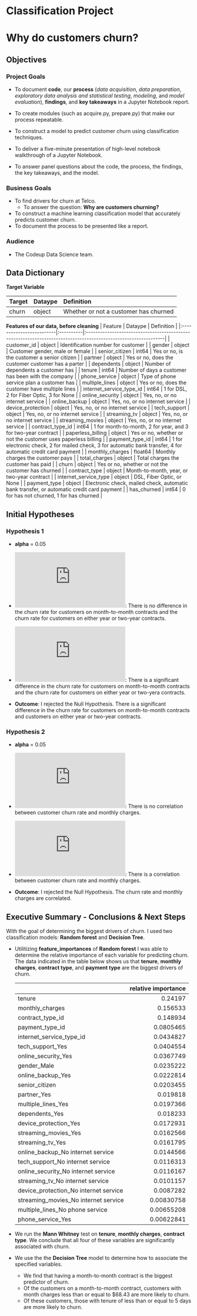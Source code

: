 # Classification Project
# Why do customers churn?


## Objectives 

### Project Goals
 - To document **code**, our **process** (_data acquisition_, _data preparation_, _exploratory data analysis and statistical testing_, _modeling_, and _model evaluation_), **findings**, and **key takeaways** in a Jupyter Notebook report. 
 
 - To create modules (such as acquire.py, prepare.py) that make our process repeatable. 
 
 - To construct a model to predict customer churn using classification techniques. 
 
 - To deliver a five-minute presentation of high-level notebook walkthrough of a Jupyter Notebook. 
 
 - To answer panel questions about the code, the process, the findings, the key takeaways, and the model. 

### Business Goals 
 - To find drivers for churn at Telco.
     - To answer the question: **Why are customers churning?**
 - To construct a machine learning classification model that accurately predicts customer churn. 
 - To document the process to be presented like a report. 
 
### Audience 
 - The Codeup Data Science team. 
  
## Data Dictionary
**Target Variable**

| Target   | Dataype   | Definition                            |
|:---------|:----------|:--------------------------------------|
| churn    | object    | Whether or not a customer has churned |

**Features of our data, before cleaning**
| Feature                  | Dataype   | Definition                                                                                                     |
|:-------------------------|:----------|:---------------------------------------------------------------------------------------------------------------|
| customer_id              | object    | Identification number for customer                                                                             |
| gender                   | object    | Customer gender, male or female                                                                                |
| senior_citizen           | int64     | Yes or no, is the customer a senior citizen                                                                    |
| partner                  | object    | Yes or no, does the customer customer has a parter                                                             |
| dependents               | object    | Number of dependents a customer has                                                                            |
| tenure                   | int64     | Number of days a customer has been with the company                                                            |
| phone_service            | object    | Type of phone service plan a customer has                                                                      |
| multiple_lines           | object    | Yes or no, does the customer have multiple lines                                                               |
| internet_service_type_id | int64     | 1 for DSL, 2 for Fiber Optic, 3 for None                                                                       |
| online_security          | object    | Yes, no, or no internet service                                                                                |
| online_backup            | object    | Yes, no, or no internet service                                                                                |
| device_protection        | object    | Yes, no, or no internet service                                                                                |
| tech_support             | object    | Yes, no, or no internet service                                                                                |
| streaming_tv             | object    | Yes, no, or no internet service                                                                                |
| streaming_movies         | object    | Yes, no, or no internet service                                                                                |
| contract_type_id         | int64     | 1 for month-to-month, 2 for year, and 3 for two-year contract                                                  |
| paperless_billing        | object    | Yes or no, whether or not the customer uses paperless billing                                                  |
| payment_type_id          | int64     | 1 for electronic check, 2 for mailed check, 3 for automatic bank transfer, 4 for automatic credit card payment |
| monthly_charges          | float64   | Monthly charges the customer pays                                                                              |
| total_charges            | object    | Total charges the customer has paid                                                                            |
| churn                    | object    | Yes or no, whether or not the customer has churned                                                             |
| contract_type            | object    | Month-to-month, year, or two-year contract                                                                     |
| internet_service_type    | object    | DSL, Fiber Optic, or None                                                                                      |
| payment_type             | object    | Electronic check, mailed check, automatic bank transfer, or automatic credit card payment                      |
| has_churned              | int64     | 0 for has not churned, 1 for has churned                                                                       |


## Initial Hypotheses 

### Hypothesis 1
 - **alpha** = 0.05
 - ![equation](https://latex.codecogs.com/gif.latex?%5Cinline%20H_0): There is no difference in the churn rate for customers on month-to-month contracts and the churn rate for customers on either year or two-year contracts. 
 
 - ![equation](https://latex.codecogs.com/gif.latex?%5Cinline%20H_a): There is a significant difference in the churn rate for customers on month-to-month contracts and the churn rate for customers on either year or two-yera contracts. 
 
 - **Outcome**: I rejected the Null Hypothesis. There is a significant difference in the churn rate for customers on month-to-month contracts and customers on either year or two-year contracts. 
 
### Hypothesis 2 
 - **alpha** = 0.05
 
 - ![equation](https://latex.codecogs.com/gif.latex?%5Cinline%20H_0): There is no correlation between customer churn rate and monthly charges. 
 
 - ![equation](https://latex.codecogs.com/gif.latex?%5Cinline%20H_a): There is a correlation between customer churn rate and monthly charges.
 
 - **Outcome**: I rejected the Null Hypothesis. The churn rate and monthly charges are correlated.
 
## Executive Summary - Conclusions & Next Steps 
With the goal of determining the biggest drivers of churn. I used two classification models: **Random forest** and **Decision Tree**.
 
 - Utilitizing **feature_importances** of **Random forest** I was able to determine the relative importance of each variable for predicting churn. The data indicated in the table below shows us that **tenure**, **monthly charges**, **contract type**, and **payment type** are the biggest drivers of churn.
     
    |                                       |   relative importance |
    |:--------------------------------------|----------------------:|
    | tenure                                |            0.24197    |
    | monthly_charges                       |            0.156533   |
    | contract_type_id                      |            0.148934   |
    | payment_type_id                       |            0.0805465  |
    | internet_service_type_id              |            0.0434827  |
    | tech_support_Yes                      |            0.0404554  |
    | online_security_Yes                   |            0.0367749  |
    | gender_Male                           |            0.0235222  |
    | online_backup_Yes                     |            0.0222814  |
    | senior_citizen                        |            0.0203455  |
    | partner_Yes                           |            0.019818   |
    | multiple_lines_Yes                    |            0.0197366  |
    | dependents_Yes                        |            0.018233   |
    | device_protection_Yes                 |            0.0172931  |
    | streaming_movies_Yes                  |            0.0162566  |
    | streaming_tv_Yes                      |            0.0161795  |
    | online_backup_No internet service     |            0.0144566  |
    | tech_support_No internet service      |            0.0116313  |
    | online_security_No internet service   |            0.0116167  |
    | streaming_tv_No internet service      |            0.0101157  |
    | device_protection_No internet service |            0.0087282  |
    | streaming_movies_No internet service  |            0.00830758 |
    | multiple_lines_No phone service       |            0.00655208 |
    | phone_service_Yes                     |            0.00622841 |

 - We run the **Mann Whitney** test on **tenure**, **monthly charges**, **contract type**. We conclude that all four of these variables are significantly associated with churn. 
 
 - We use the the **Decision Tree** model to determine how to associate the specified variables. 
     - We find that having a month-to-month contract is the biggest predictor of churn. 
     - Of the customers on a month-to-month contract, customers with month charges less than or equal to $68.43 are more likely to churn. 
     - Of these customers, those with tenure of less than or equal to 5 days are more likely to churn. 
 